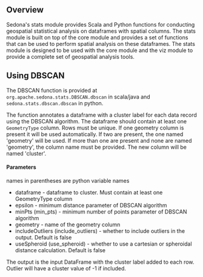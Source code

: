 ## Overview
Sedona's stats module provides Scala and Python functions for conducting geospatial
statistical analysis on dataframes with spatial columns. 
The stats module is built on top of the core module and provides a set of functions
that can be used to perform spatial analysis on these dataframes. The stats module
is designed to be used with the core module and the viz module to provide a
complete set of geospatial analysis tools.

## Using DBSCAN
The DBSCAN function is provided at `org.apache.sedona.stats.DBSCAN.dbscan` in scala/java and `sedona.stats.dbscan.dbscan` in python.

The function annotates a dataframe with a cluster label for each data record using the DBSCAN algorithm.
The dataframe should contain at least one `GeometryType` column. Rows must be unique. If one
geometry column is present it will be used automatically. If two are present, the one named
'geometry' will be used. If more than one are present and none are named 'geometry', the
column name must be provided. The new column will be named 'cluster'.

#### Parameters
names in parentheses are python variable names
- dataframe - dataframe to cluster. Must contain at least one GeometryType column
- epsilon - minimum distance parameter of DBSCAN algorithm
- minPts (min_pts) - minimum number of points parameter of DBSCAN algorithm
- geometry - name of the geometry column
- includeOutliers (include_outliers) - whether to include outliers in the output. Default is false
- useSpheroid (use_spheroid) - whether to use a cartesian or spheroidal distance calculation. Default is false


The output is the input DataFrame with the cluster label added to each row. Outlier will have a cluster value of -1 if included.
